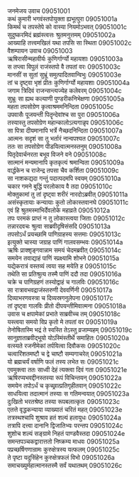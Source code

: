 जनमेजय उवाच	09051001  
कथं कुमारी भगवंस्तपोयुक्ता ह्यभूत्पुरा	09051001a  
किमर्थं च तपस्तेपे को वास्या नियमोऽभवत्	09051001c  
सुदुष्करमिदं ब्रह्मंस्त्वत्तः श्रुतमनुत्तमम्	09051002a  
आख्याहि तत्त्वमखिलं यथा तपसि सा स्थिता	09051002c  
वैशम्पायन उवाच	09051003  
ऋषिरासीन्महावीर्यः कुणिर्गार्ग्यो महायशाः	09051003a  
स तप्त्वा विपुलं राजंस्तपो वै तपतां वरः	09051003c  
मानसीं स सुतां सुभ्रूं समुत्पादितवान्विभुः	09051003e  
तां च दृष्ट्वा भृशं प्रीतः कुणिर्गार्ग्यो महायशाः	09051004a  
जगाम त्रिदिवं राजन्सन्त्यज्येह कलेवरम्	09051004c  
सुभ्रूः सा ह्यथ कल्याणी पुण्डरीकनिभेक्षणा	09051005a  
महता तपसोग्रेण कृत्वाश्रममनिन्दिता	09051005c  
उपवासैः पूजयन्ती पितॄन्देवांश्च सा पुरा	09051006a  
तस्यास्तु तपसोग्रेण महान्कालोऽत्यगान्नृप	09051006c  
सा पित्रा दीयमानापि भर्त्रे नैच्छदनिन्दिता	09051007a  
आत्मनः सदृशं सा तु भर्तारं नान्वपश्यत	09051007c  
ततः सा तपसोग्रेण पीडयित्वात्मनस्तनुम्	09051008a  
पितृदेवार्चनरता बभूव विजने वने	09051008c  
सात्मानं मन्यमानापि कृतकृत्यं श्रमान्विता	09051009a  
वार्द्धकेन च राजेन्द्र तपसा चैव कर्शिता	09051009c  
सा नाशकद्यदा गन्तुं पदात्पदमपि स्वयम्	09051010a  
चकार गमने बुद्धिं परलोकाय वै तदा	09051010c  
मोक्तुकामां तु तां दृष्ट्वा शरीरं नारदोऽब्रवीत्	09051011a  
असंस्कृतायाः कन्यायाः कुतो लोकास्तवानघे	09051011c  
एवं हि श्रुतमस्माभिर्देवलोके महाव्रते	09051012a  
तपः परमकं प्राप्तं न तु लोकास्त्वया जिताः	09051012c  
तन्नारदवचः श्रुत्वा साब्रवीदृषिसंसदि	09051013a  
तपसोऽर्धं प्रयच्छामि पाणिग्राहस्य सत्तमाः	09051013c  
इत्युक्ते चास्या जग्राह पाणिं गालवसम्भवः	09051014a  
ऋषिः प्राक्शृङ्गवान्नाम समयं चेदमब्रवीत्	09051014c  
समयेन तवाद्याहं पाणिं स्प्रक्ष्यामि शोभने	09051015a  
यद्येकरात्रं वस्तव्यं त्वया सह मयेति ह	09051015c  
तथेति सा प्रतिश्रुत्य तस्मै पाणिं ददौ तदा	09051016a  
चक्रे च पाणिग्रहणं तस्योद्वाहं च गालविः	09051016c  
सा रात्रावभवद्राजंस्तरुणी देववर्णिनी	09051017a  
दिव्याभरणवस्त्रा च दिव्यस्रगनुलेपना	09051017c  
तां दृष्ट्वा गालविः प्रीतो दीपयन्तीमिवात्मना	09051018a  
उवास च क्षपामेकां प्रभाते साब्रवीच्च तम्	09051018c  
यस्त्वया समयो विप्र कृतो मे तपतां वर	09051019a  
तेनोषितास्मि भद्रं ते स्वस्ति तेऽस्तु व्रजाम्यहम्	09051019c  
सानुज्ञाताब्रवीद्भूयो योऽस्मिंस्तीर्थे समाहितः	09051020a  
वत्स्यते रजनीमेकां तर्पयित्वा दिवौकसः	09051020c  
चत्वारिंशतमष्टौ च द्वे चाष्टौ सम्यगाचरेत्	09051021a  
यो ब्रह्मचर्यं वर्षाणि फलं तस्य लभेत सः	09051021c  
एवमुक्त्वा ततः साध्वी देहं त्यक्त्वा दिवं गता	09051021e  
ऋषिरप्यभवद्दीनस्तस्या रूपं विचिन्तयन्	09051022a  
समयेन तपोऽर्धं च कृच्छ्रात्प्रतिगृहीतवान्	09051022c  
साधयित्वा तदात्मानं तस्याः स गतिमन्वयात्	09051023a  
दुःखितो भरतश्रेष्ठ तस्या रूपबलात्कृतः	09051023c  
एतत्ते वृद्धकन्याया व्याख्यातं चरितं महत्	09051023e  
तत्रस्थश्चापि शुश्राव हतं शल्यं हलायुधः	09051024a  
तत्रापि दत्त्वा दानानि द्विजातिभ्यः परन्तप	09051024c  
शुशोच शल्यं सङ्ग्रामे निहतं पाण्डवैस्तदा	09051024e  
समन्तपञ्चकद्वारात्ततो निष्क्रम्य माधवः	09051025a  
पप्रच्छर्षिगणान्रामः कुरुक्षेत्रस्य यत्फलम्	09051025c  
ते पृष्टा यदुसिंहेन कुरुक्षेत्रफलं विभो	09051026a  
समाचख्युर्महात्मानस्तस्मै सर्वं यथातथम्	09051026c  

